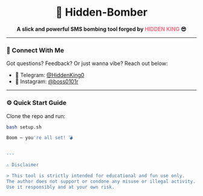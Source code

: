 
<h1 align="center">🚀 Hidden-Bomber</h1>
<p align="center"><strong>A slick and powerful SMS bombing tool forged by <span style="color:#ff6b81;">HIDDEN KING</span> 😎</strong></p>

---

### 📲 Connect With Me

Got questions? Feedback? Or just wanna vibe? Reach out below:

- 📡 Telegram: [@HiddenKing0](https://t.me/HiddenKing0)  
- 📸 Instagram: [@boss0101r](https://instagram.com/boss0101r)

---

### ⚙️ Quick Start Guide

Clone the repo and run:

```bash
bash setup.sh

Boom — you're all set! 💣


---

⚠️ Disclaimer

> This tool is strictly intended for educational and fun use only.
The author does not support or condone any misuse or illegal activity.
Use it responsibly and at your own risk.

